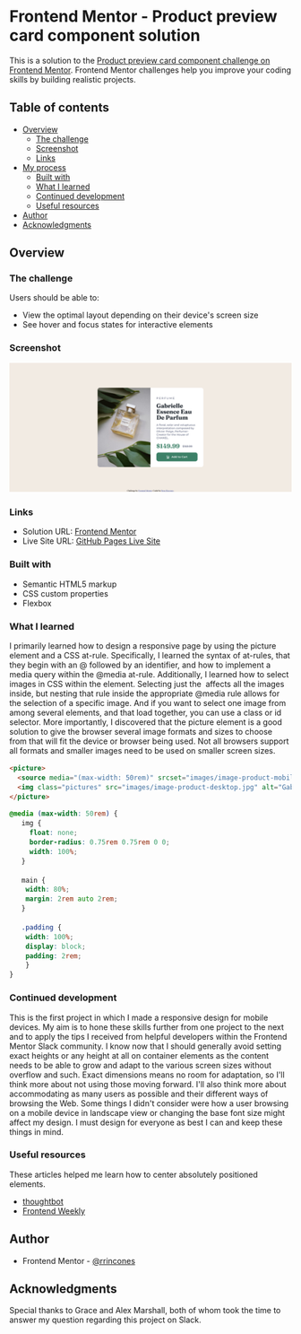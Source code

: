 # Frontend Mentor - Product preview card component solution

This is a solution to the [Product preview card component challenge on Frontend Mentor](https://www.frontendmentor.io/challenges/product-preview-card-component-GO7UmttRfa). Frontend Mentor challenges help you improve your coding skills by building realistic projects. 

## Table of contents

- [Overview](#overview)
  - [The challenge](#the-challenge)
  - [Screenshot](#screenshot)
  - [Links](#links)
- [My process](#my-process)
  - [Built with](#built-with)
  - [What I learned](#what-i-learned)
  - [Continued development](#continued-development)
  - [Useful resources](#useful-resources)
- [Author](#author)
- [Acknowledgments](#acknowledgments)

## Overview

### The challenge

Users should be able to:

- View the optimal layout depending on their device's screen size
- See hover and focus states for interactive elements

### Screenshot

![](images/screenshot.png)

### Links

- Solution URL: [Frontend Mentor](https://www.frontendmentor.io/solutions/product-preview-card-component-eTtZbHvEwz)
- Live Site URL: [GitHub Pages Live Site](https://rrincones.github.io/product-preview-card-component/)

### Built with

- Semantic HTML5 markup
- CSS custom properties
- Flexbox

### What I learned

I primarily learned how to design a responsive page by using the picture element and a CSS at-rule. Specifically, I learned the syntax of at-rules, that they begin with an @ followed by an identifier, and how to implement a media query within the @media at-rule. Additionally, I learned how to select images in CSS within the <picture> element. Selecting just the <img> affects all the images inside, but nesting that rule inside the appropriate @media rule allows for the selection of a specific image. And if you want to select one image from among several <picture> elements, and that load together, you can use a class or id selector. More importantly, I discovered that the picture element is a good solution to give the browser several image formats and sizes to choose from that will fit the device or browser being used. Not all browsers support all formats and smaller images need to be used on smaller screen sizes. 

```html
<picture>
  <source media="(max-width: 50rem)" srcset="images/image-product-mobile.jpg">
  <img class="pictures" src="images/image-product-desktop.jpg" alt="Gabrielle CHANEL perfume bottle">
</picture>
```
```css
@media (max-width: 50rem) {
   img {
     float: none;
     border-radius: 0.75rem 0.75rem 0 0;
     width: 100%;
   }

   main {
    width: 80%;
    margin: 2rem auto 2rem;
   }

   .padding {
    width: 100%;
    display: block;
    padding: 2rem;
    }
}
```
### Continued development

This is the first project in which I made a responsive design for mobile devices. My aim is to hone these skills further from one project to the next and to apply the tips I received from helpful developers within the Frontend Mentor Slack community. I know now that I should generally avoid setting exact heights or any height at all on container elements as the content needs to be able to grow and adapt to the various screen sizes without overflow and such. Exact dimensions means no room for adaptation, so I'll think more about not using those moving forward. I'll also think more about accommodating as many users as possible and their different ways of browsing the Web. Some things I didn't consider were how a user browsing on a mobile device in landscape view or changing the base font size might affect my design. I must design for everyone as best I can and keep these things in mind. 

### Useful resources

 These articles helped me learn how to center absolutely positioned elements. 

- [thoughtbot](https://thoughtbot.com/blog/positioning) 
- [Frontend Weekly](https://medium.com/front-end-weekly/absolute-centering-in-css-ea3a9d0ad72e)

## Author

- Frontend Mentor - [@rrincones](https://www.frontendmentor.io/profile/rrincones)

## Acknowledgments
Special thanks to Grace and Alex Marshall, both of whom took the time to answer my question regarding this project on Slack. 
